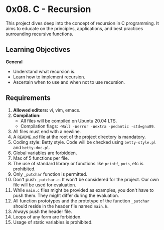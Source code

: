 # 0x08. C - Recursion

This project dives deep into the concept of recursion in C programming. It aims to educate on the principles, applications, and best practices surrounding recursive functions.

## Learning Objectives

**General**
- Understand what recursion is.
- Learn how to implement recursion.
- Ascertain when to use and when not to use recursion.

## Requirements

1. **Allowed editors:** vi, vim, emacs.
2. **Compilation:**  
   - All files will be compiled on Ubuntu 20.04 LTS.
   - Compilation flags: `-Wall -Werror -Wextra -pedantic -std=gnu89`.
3. All files must end with a newline.
4. A `README.md` file at the root of the project directory is mandatory.
5. Coding style: Betty style. Code will be checked using `betty-style.pl` and `betty-doc.pl`.
6. Global variables are forbidden.
7. Max of 5 functions per file.
8. The use of standard library or functions like `printf`, `puts`, etc is prohibited.
9. Only `_putchar` function is permitted.
10. Don't push `_putchar.c`. It won't be considered for the project. Our own file will be used for evaluation.
11. While `main.c` files might be provided as examples, you don't have to push them. They might differ during the evaluation.
12. All function prototypes and the prototype of the function `_putchar` should reside in the header file named `main.h`.
13. Always push the header file.
14. Loops of any form are forbidden.
15. Usage of static variables is prohibited.
